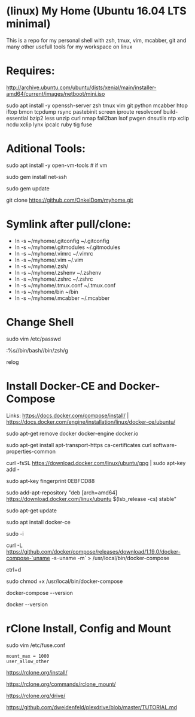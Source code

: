 # (linux) My Home (Ubuntu 16.04 LTS minimal)

This is a repo for my personal shell with zsh, tmux, vim, mcabber, git and many other usefull tools for my workspace on linux

# Requires:

http://archive.ubuntu.com/ubuntu/dists/xenial/main/installer-amd64/current/images/netboot/mini.iso

sudo apt install -y openssh-server zsh tmux vim git python mcabber htop iftop bmon tcpdump rsync pastebinit screen iproute resolvconf build-essential bzip2 less unzip curl nmap fail2ban lsof pwgen dnsutils ntp xclip ncdu xclip lynx ipcalc ruby tig fuse

# Aditional Tools:
sudo apt install -y open-vm-tools # if vm

sudo gem install net-ssh

sudo gem update

git clone https://github.com/OnkelDom/myhome.git

# Symlink after pull/clone:

 * ln -s ~/myhome/.gitconfig ~/.gitconfig
 * ln -s ~/myhome/.gitmodules ~/.gitmodules
 * ln -s ~/myhome/.vimrc ~/.vimrc
 * ln -s ~/myhome/.vim ~/.vim
 * ln -s ~/myhome/.zsh/
 * ln -s ~/myhome/.zshenv ~/.zshenv
 * ln -s ~/myhome/.zshrc ~/.zshrc
 * ln -s ~/myhome/.tmux.conf ~/.tmux.conf
 * ln -s ~/myhome/bin ~/bin
 * ln -s ~/myhome/.mcabber ~/.mcabber
 
 # Change Shell
 sudo vim /etc/passwd

 :%s/\/bin\/bash/\/bin\/zsh/g
 
 relog
 
 # Install Docker-CE and Docker-Compose
 
 Links: https://docs.docker.com/compose/install/ | https://docs.docker.com/engine/installation/linux/docker-ce/ubuntu/
 
 sudo apt-get remove docker docker-engine docker.io
 
 sudo apt-get install apt-transport-https ca-certificates curl software-properties-common
 
 curl -fsSL https://download.docker.com/linux/ubuntu/gpg | sudo apt-key add -
 
 sudo apt-key fingerprint 0EBFCD88
 
 sudo add-apt-repository "deb [arch=amd64] https://download.docker.com/linux/ubuntu $(lsb_release -cs) stable"
 
 sudo apt-get update
 
 sudo apt install docker-ce
 
 sudo -i
 
 curl -L https://github.com/docker/compose/releases/download/1.19.0/docker-compose-`uname -s`-`uname -m` > /usr/local/bin/docker-compose 
 
 ctrl+d
 
 sudo chmod +x /usr/local/bin/docker-compose
 
 docker-compose --version
 
 docker --version
 
 # rClone Install, Config and Mount
 
 sudo vim /etc/fuse.conf
 
 ```
 mount_max = 1000
 user_allow_other
 ```
 
 https://rclone.org/install/
 
 https://rclone.org/commands/rclone_mount/
 
 https://rclone.org/drive/
 
 https://github.com/dweidenfeld/plexdrive/blob/master/TUTORIAL.md
